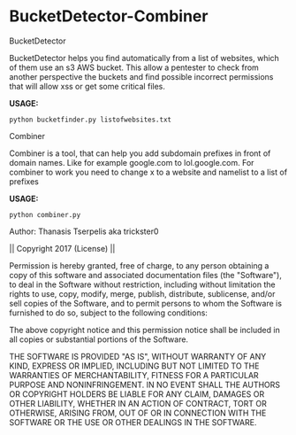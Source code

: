 # BucketDetector-Combiner

BucketDetector

BucketDetector helps you find automatically from a list of websites, which of them use an s3 AWS bucket.
This allow a pentester to check from another perspective the buckets and find possible incorrect permissions
that will allow xss or get some critical files.

<strong>USAGE:</strong>
<p>
<pre><code>python bucketfinder.py listofwebsites.txt</code></pre>


Combiner

Combiner is a tool, that can help you add subdomain prefixes in front of domain names. Like for example google.com to lol.google.com. For combiner to work you need to change x to a website and namelist to a list of prefixes

<strong>USAGE:</strong>
<p>
<pre><code>python combiner.py</code></pre>


Author: Thanasis Tserpelis aka trickster0

|| Copyright 2017 (License) ||

Permission is hereby granted, free of charge, to any person obtaining a copy of this software and associated documentation files (the "Software"), to deal in the Software without restriction, including without limitation the rights to use, copy, modify, merge, publish, distribute, sublicense, and/or sell copies of the Software, and to permit persons to whom the Software is furnished to do so, subject to the following conditions:

The above copyright notice and this permission notice shall be included in all copies or substantial portions of the Software.

THE SOFTWARE IS PROVIDED "AS IS", WITHOUT WARRANTY OF ANY KIND, EXPRESS OR IMPLIED, INCLUDING BUT NOT LIMITED TO THE WARRANTIES OF MERCHANTABILITY, FITNESS FOR A PARTICULAR PURPOSE AND NONINFRINGEMENT. IN NO EVENT SHALL THE AUTHORS OR COPYRIGHT HOLDERS BE LIABLE FOR ANY CLAIM, DAMAGES OR OTHER LIABILITY, WHETHER IN AN ACTION OF CONTRACT, TORT OR OTHERWISE, ARISING FROM, OUT OF OR IN CONNECTION WITH THE SOFTWARE OR THE USE OR OTHER DEALINGS IN THE SOFTWARE.
